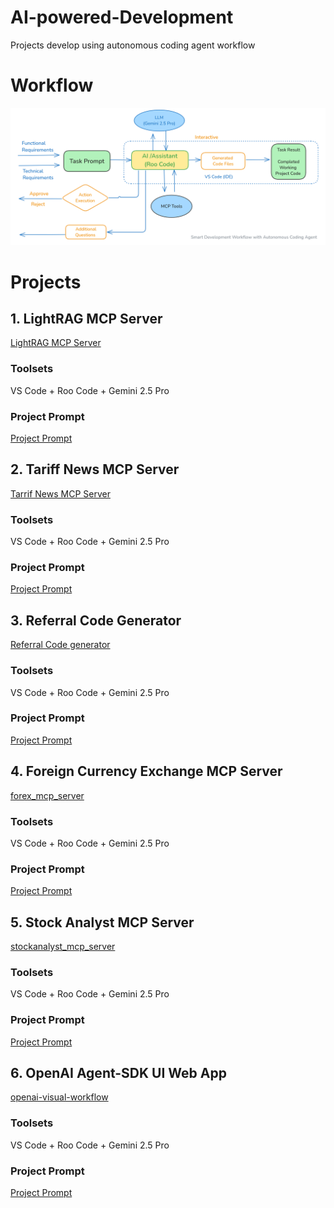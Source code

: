 # AI-powered-Development
Projects develop using autonomous coding agent workflow

# Workflow
![Smart AI Development Workflow](smart_development_workflow_with_Autonomous_coding_agent.png "Smart AI Development Workflow")


# Projects

## 1. LightRAG MCP Server
[LightRAG MCP Server](lightRAG_MCP_Server)
### Toolsets
VS Code + Roo Code + Gemini 2.5 Pro
### Project Prompt
[Project Prompt](lightRAG_MCP_Server/project_prompt.md)

## 2. Tariff News MCP Server
[Tarrif News MCP Server](tariff-news-server)
### Toolsets
VS Code + Roo Code + Gemini 2.5 Pro
### Project Prompt
[Project Prompt](tariff-news-server/project_prompt.md)

## 3. Referral Code Generator
[Referral Code generator](referral_app)
### Toolsets
VS Code + Roo Code + Gemini 2.5 Pro
### Project Prompt
[Project Prompt](referral_app/project_prompt.md)

## 4. Foreign Currency Exchange MCP Server
[forex_mcp_server](forex_mcp_server)
### Toolsets
VS Code + Roo Code + Gemini 2.5 Pro
### Project Prompt
[Project Prompt](forex_mcp_server/project_prompt.md)

## 5. Stock Analyst MCP Server
[stockanalyst_mcp_server](stockanalyst_mcp_server)
### Toolsets
VS Code + Roo Code + Gemini 2.5 Pro
### Project Prompt
[Project Prompt](stockanalyst_mcp_server/project_prompt.md)

## 6. OpenAI Agent-SDK UI Web App
[openai-visual-workflow](openai-visual-workflow)
### Toolsets
VS Code + Roo Code + Gemini 2.5 Pro
### Project Prompt
[Project Prompt](openai-visual-workflow/project_prompt.md)

